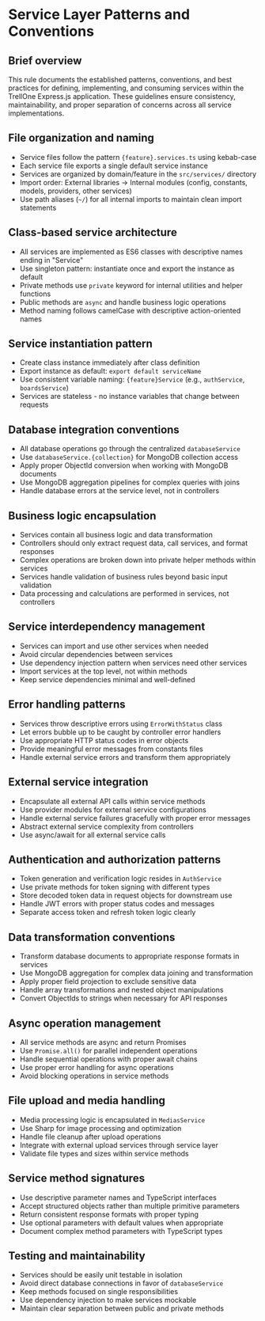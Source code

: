 # Service Layer Patterns and Conventions

## Brief overview

This rule documents the established patterns, conventions, and best practices for defining, implementing, and consuming services within the TrellOne Express.js application. These guidelines ensure consistency, maintainability, and proper separation of concerns across all service implementations.

## File organization and naming

- Service files follow the pattern `{feature}.services.ts` using kebab-case
- Each service file exports a single default service instance
- Services are organized by domain/feature in the `src/services/` directory
- Import order: External libraries → Internal modules (config, constants, models, providers, other services)
- Use path aliases (`~/`) for all internal imports to maintain clean import statements

## Class-based service architecture

- All services are implemented as ES6 classes with descriptive names ending in "Service"
- Use singleton pattern: instantiate once and export the instance as default
- Private methods use `private` keyword for internal utilities and helper functions
- Public methods are `async` and handle business logic operations
- Method naming follows camelCase with descriptive action-oriented names

## Service instantiation pattern

- Create class instance immediately after class definition
- Export instance as default: `export default serviceName`
- Use consistent variable naming: `{feature}Service` (e.g., `authService`, `boardsService`)
- Services are stateless - no instance variables that change between requests

## Database integration conventions

- All database operations go through the centralized `databaseService`
- Use `databaseService.{collection}` for MongoDB collection access
- Apply proper ObjectId conversion when working with MongoDB documents
- Use MongoDB aggregation pipelines for complex queries with joins
- Handle database errors at the service level, not in controllers

## Business logic encapsulation

- Services contain all business logic and data transformation
- Controllers should only extract request data, call services, and format responses
- Complex operations are broken down into private helper methods within services
- Services handle validation of business rules beyond basic input validation
- Data processing and calculations are performed in services, not controllers

## Service interdependency management

- Services can import and use other services when needed
- Avoid circular dependencies between services
- Use dependency injection pattern when services need other services
- Import services at the top level, not within methods
- Keep service dependencies minimal and well-defined

## Error handling patterns

- Services throw descriptive errors using `ErrorWithStatus` class
- Let errors bubble up to be caught by controller error handlers
- Use appropriate HTTP status codes in error objects
- Provide meaningful error messages from constants files
- Handle external service errors and transform them appropriately

## External service integration

- Encapsulate all external API calls within service methods
- Use provider modules for external service configurations
- Handle external service failures gracefully with proper error messages
- Abstract external service complexity from controllers
- Use async/await for all external service calls

## Authentication and authorization patterns

- Token generation and verification logic resides in `AuthService`
- Use private methods for token signing with different types
- Store decoded token data in request objects for downstream use
- Handle JWT errors with proper status codes and messages
- Separate access token and refresh token logic clearly

## Data transformation conventions

- Transform database documents to appropriate response formats in services
- Use MongoDB aggregation for complex data joining and transformation
- Apply proper field projection to exclude sensitive data
- Handle array transformations and nested object manipulations
- Convert ObjectIds to strings when necessary for API responses

## Async operation management

- All service methods are async and return Promises
- Use `Promise.all()` for parallel independent operations
- Handle sequential operations with proper await chains
- Use proper error handling for async operations
- Avoid blocking operations in service methods

## File upload and media handling

- Media processing logic is encapsulated in `MediasService`
- Use Sharp for image processing and optimization
- Handle file cleanup after upload operations
- Integrate with external upload services through service layer
- Validate file types and sizes within service methods

## Service method signatures

- Use descriptive parameter names and TypeScript interfaces
- Accept structured objects rather than multiple primitive parameters
- Return consistent response formats with proper typing
- Use optional parameters with default values when appropriate
- Document complex method parameters with TypeScript types

## Testing and maintainability

- Services should be easily unit testable in isolation
- Avoid direct database connections in favor of `databaseService`
- Keep methods focused on single responsibilities
- Use dependency injection to make services mockable
- Maintain clear separation between public and private methods
